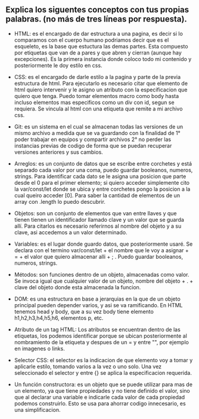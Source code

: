 ## Explica los siguentes conceptos con tus propias palabras. (no más de tres líneas por respuesta).

* HTML: es el encargado de dar estructura a una pagina, es decir si lo comparamos con el cuerpo humano podriamos decir que es el esqueleto, es la base que estuctura las demas partes. Esta compuesto por etiquetas que van de a pares y que abren y cierran (aunque hay excepciones). Es la primera instancia donde coloco todo mi contenido y posteriormente le doy estilo en css.

* CSS: es el encargado de darle estilo a la pagina y parte de la previa estructura de html. Para ejecutarlo es necesario citar que elemento de html quiero intervenir y le asigno un atributo con la especificacion que quiero que tenga. Puedo tomar elementos macro como body hasta incluso elementos mas especificos como un div con id, segun se requiera. Se vincula al html con una etiqueta que remite a mi archivo css. 

* Git: es un sistema en el cual se almacenan todas las versiones de un mismo archivo a medida que se va guardando con la finalidad de 1° poder trabajar en equipos y compartir archivos 2° no perder las instancias previas de codigo de forma que se puedan recuperar versiones anteriores y sus cambios.

* Arreglos: es un conjunto de datos que se escribe entre corchetes y está separado cada valor por una coma, puedo guardar booleanos, numeros, strings. Para identificar cada dato se le asigna una posicion que parte desde el 0 para el primer elemento; si quiero acceder simplemente cito la var/const/let donde se ubica y entre corchetes pongo la posicion a la cual queiro acceder [0]. Para saber la cantidad de elementos de un array con .length lo puedo descubrir.

* Objetos: son un conjunto de elementos que van entre llaves y que tienen tienen un identificador llamado clave y un valor que se guarda allí. Para citarlos es necesario referirnos al nombre del objeto y a su clave, asi accedemos a un valor determinado.

* Variables: es el lugar donde guardo datos, que posteriormente usaré. Se declara con el termino var/const/let + el nombre que le voy a asignar + = + el valor que quiero almacenar alli + ; . Puedo guardar booleanos, numeros, strings. 

* Métodos: son funciones dentro de un objeto, almacenadas como valor. Se invoca igual que cualquier valor de un objeto, nombre del objeto + . + clave del objeto donde esta almacenada la funcion.

* DOM: es una estructura en base a jerarquias en la que de un objeto principal pueden depender varios, y asi se va ramificando. En HTML tenemos head y body, que a su vez body tiene elemento h1,h2,h3,h4,h5,h6, elementos p, etc. 

* Atributo de un tag HTML: Los atributos se encuentran dentro de las etiquetas, los podemos identificar porque se ubican posteriormente al nombramiento de la etiqueta y despues de un = y entre "", por ejemplo en imagenes o links.

* Selector CSS: el selector es la indicacion de que elemento voy a tomar y aplicarle estilo, tomando varios a la vez o uno solo. Una vez seleccionado el selector y entre {} se aplica la especificacion requerida.

* Un función constructora: es un objeto que se puede utilizar para mas de un elemento, ya que tiene propiedades y no tiene definido el valor, sino que al declarar una variable e indicarle cada valor de cada propiedad podemos construirlo. Esto se usa para ahorrar codigo innecesario, es una simplificacion.

